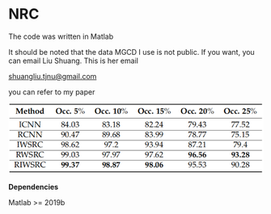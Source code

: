 # NRC

The code was written in Matlab 

It should be noted that the data MGCD I use is not public. If you want, you can email Liu Shuang. This is her email

shuangliu.tjnu@gmail.com


you can refer to my paper

![image](https://github.com/tangming666/NRC/blob/main/1.png)

__Dependencies__

Matlab >= 2019b
